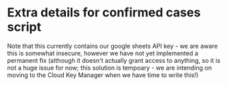 # Extra details for confirmed cases script

Note that this currently contains our google sheets API key - we are aware this is somewhat insecure,
however we have not yet implemented a permanent fix (although it doesn't actually grant access to anything,
so it is not a huge issue for now; this solution is tempoary - we are intending on moving to the Cloud Key Manager when we have time to
write this!)